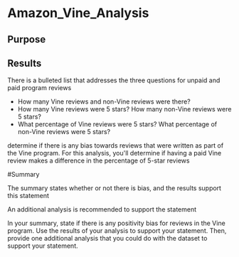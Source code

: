 # Amazon_Vine_Analysis

## Purpose

## Results

There is a bulleted list that addresses the three questions for unpaid and paid program reviews

- How many Vine reviews and non-Vine reviews were there?
- How many Vine reviews were 5 stars? How many non-Vine reviews were 5 stars?
- What percentage of Vine reviews were 5 stars? What percentage of non-Vine reviews were 5 stars?

determine if there is any bias towards reviews that were written as part of the Vine program. For this analysis, you'll determine if having a paid Vine review makes a difference in the percentage of 5-star reviews

#Summary

The summary states whether or not there is bias, and the results support this statement

An additional analysis is recommended to support the statement

In your summary, state if there is any positivity bias for reviews in the Vine program. Use the results of your analysis to support your statement. Then, provide one additional analysis that you could do with the dataset to support your statement.
